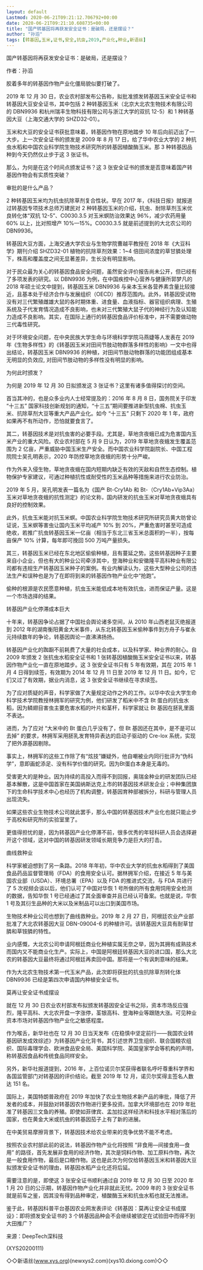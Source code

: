 ```yaml
---
layout: default
Lastmod: 2020-06-21T09:21:12.706792+00:00
date: 2020-06-21T09:21:10.608735+00:00
title: "国产转基因将再获发安全证书：是破局，还是摆设？"
author: "孙滔"
tags: [转基因,玉米,证书,安全,抗虫,2019,产业化,种业,新语丝]
---
```


国产转基因将再获发安全证书：是破局，还是摆设？

作者：孙滔

胶着多年的转基因作物产业化僵局貌似要打破了。

2019 年 12 月 30 日，农业农村部发布公告称，拟批准颁发转基因玉米安全证书和转基因大豆安全证书，其中包括 2 种转基因玉米（北京大北农生物技术有限公司的 DBN9936 和杭州瑞丰生物科技有限公司与浙江大学的双抗 12-5）和 1 种转基因大豆（上海交通大学的 SHZD32-01）。

玉米和大豆的安全证书获批意味着，转基因作物在原地踏步 10 年后向前迈出了一大步。上一次安全证书的颁发是 2009 年 8 月 17 日，给了华中农业大学的 2 种抗虫水稻和中国农业科学院生物技术研究所的转基因植酸酶玉米。那 3 种转基因品种到今天仍然仅止步于这 3 张证书。

那么，为何是在这个时间点颁发证书？这 3 张安全证书的颁发是否意味着国产转基因作物会有实质性突破？

审批的是什么产品？

2 种转基因玉米均为抗虫抗除草剂复合性状。早在 2017 年，《科技日报》就报道过转基因专项技术总师万建民对 2 种转基因玉米的介绍，抗虫、耐除草剂玉米优良转化体“双抗 12-5”、C0030.3.5 对玉米螟防治效果达 96%，减少农药用量 60% 以上，比对照增产 10%—15%。C0030.3.5 就是前述提到的大北农公司的 DBN9936。

转基因大豆方面，上海交通大学农业与生物学院曹越平教授在 2018 年《大豆科学》期刊介绍 SHZD32-01 植物的抗除草剂效果：1~4 倍田间浓度的草甘膦处理下，株高和覆盖度之间无显著差异，生长没有明显影响。

对于民众最为关心的转基因食品安全问题，虽然安全评价报告尚未公开，但已经有了多项发表的研究。以 DBN9936 为例，在中国疾控中心营养与健康所郭梦凡的 2018 年硕士论文中提到，转基因玉米 DBN9936 与亲本玉米各营养素含量比较接近，且基本处于经济合作与发展组织（OECD）推荐范围内。此外，转基因受试物没有对三代繁殖雌雄大鼠的各时期体重、进食量、血液指标、器官组织病理、生殖系统及子代发育情况造成不良影响，也未对三代繁殖大鼠子代的神经行为及认知能力造成不良影响。其实，在国际上通行的转基因食品评价标准中，并不需要做动物三代毒性研究。

对于环境安全问题，在中央民族大学生命与环境科学学院马燕婕等人发表在 2019 年《生物多样性》的《转基因玉米对田间节肢动物群落多样性的影响》一文中也得出结论，转基因玉米 DBN9936 的种植，对田间节肢动物群落的功能团组成基本无明显的负效应, 对田间节肢动物的多样性没有明显的影响。

为何此时颁发？

为何是 2019 年 12 月 30 日拟颁发这 3 张证书？这里有诸多值得探讨的空间。

首当其冲的，也是众多业内人士经常提及的：2016 年 8 月 8 日，国务院关于印发 “十三五” 国家科技创新规划的通知，“十三五”期间要推进新型抗虫棉、抗虫玉米、抗除草剂大豆等重大产品产业化。如今 “十三五” 只剩下 2020 年 1 年，政府如果再不有所动作，恐怕就要食言了。

其二，转基因技术是对抗虫害的必要手段。尤其是，草地贪夜蛾已成为危害国内玉米产业的重大风险。农业农村部在 5 月 9 日认为，2019 年草地贪夜蛾发生覆盖范围为 2 亿亩，严重威胁中国玉米生产安全。而中国农业科学院副院长、中国工程院院士吴孔明表示，2020 年防控草地贪夜蛾的形势十分严峻。

作为外来入侵生物，草地贪夜蛾在国内短期内缺乏有效的天敌和自然生态控制。植物保护专家建议，可通过种植抗性或耐受性的玉米品种等措施来进行农业防治。

2019 年 5 月，吴孔明发表一篇名为《国产 Bt-Cry1Ab 和 Bt-（Cry1Ab+Vip3Aa）玉米对草地贪夜蛾的抗性测定》的论文称，国内研发的抗虫玉米对草地贪夜蛾具有良好的控制效果。

此外，抗虫玉米能对抗玉米螟。中国农业科学院生物技术研究所研究员黄大昉曾论证说，玉米螟等害虫让国内玉米平均减产 10% 到 20%，严重危害时甚至可造成绝收，若推广抗虫转基因玉米一亿亩（相当于东北三省玉米总面积的一半），按每亩保产 10% 计算，每年即可挽回 500 万吨产量损失。

其三，转基因玉米已经在东北地区偷偷种植，且有蔓延之势。这些转基因种子主要来自小企业，但也有大的种业公司牵涉其中，登海种业和安徽隆平高科种业有限公司都有违规生产转基因玉米种子的案例。有业内解读认为，这些大型种业公司的违法生产和误种也是为了在即将到来的转基因作物产业化中“抢跑”。

偷种的根源是农民愿意种植，抗虫玉米能低成本地有效抗虫，进而保证产量。这是一个市场选择的结果。

转基因产业化停滞成本巨大

十年来，转基因争论占据了中国社会舆论诸多空间，从 2010 年山西老鼠灭绝报道到 2012 年的湖南衡阳黄金大米事件，从东北转基因玉米偷种事件到方舟子与崔永元持续数年的争论，转基因舆论一直沸沸扬扬。

转基因产业化的踟蹰不前耗费了大量的社会成本，以及科学家、种业界的耐心。自 2009 年颁发 2 张抗虫水稻安全证书和 1 张转基因植酸酶玉米安全证书以来，转基因作物产业化一直在原地踏步。这 3 张安全证书只有 5 年有效期，其在 2015 年 1 月 4 日得到续签，有效期为 2014 年 12 月 11 日至 2019 年 12 月 11 日。如今，它们又过了有效期，据业内消息，这 3 张安全证书继续在寻求续签。

为了应对质疑的声音，科学家做了大量规定动作之外的工作。以华中农业大学生命科学技术学院教授林拥军的研究为例，他们研发了稻米中不含 Bt 蛋白的抗虫水稻，因为鳞翅目害虫主要危害水稻的叶片和茎杆，科学家就让 Bt 基因在胚乳里面不表达。

进而，为了应对 “大米中的 Bt 蛋白几乎没有了，但 Bt 基因还在其中，是不是可以去掉” 的要求，林拥军采用胚乳发育特异表达的启动子驱动的 Cre-lox 系统，实现了把外源基因剔除。

事实上，林拥军的这些工作除了有“炫技”嫌疑外，他自嘲被业内同行批评为“伪科学”，意即画蛇添足、没有科学价值的研究。因为Bt蛋白本身是无毒的。

受害更大的是种业。因为持续的高投入而得不到回报，奥瑞金种业的研发团队已经基本解散，这是中国首家在美国纳斯达克上市的转基因技术研发企业；中种集团旗下的生命科学技术中心也经历了机构调整，转基因育种部被拆分，科研与管理人员出现流失。

如果这些农业生物技术公司就此罢手，那么中国的转基因技术产业化也就只能止步于高校和研究所的实验室里了。

更值得担忧的是，因为转基因产业化停滞不前，很多优秀的年轻科研人员会选择避开这个领域，这对中国的转基因研发领域长期竞争力是巨大的打击。

曲线救种业

科学家被迫想到了另一条路。2018 年年初，华中农业大学的抗虫水稻得到了美国食品药品监督管理局（FDA）的食用安全认可。据林拥军介绍，在接近 5 年与美国农业部（USDA）、环境总署（EPA）以及 FDA 的推进式交流，与 FDA 共进行了 5 次视频会谈以后，他们认可了中国对华恢 1 号所做的所有食用饲用安全检测的数据，告知华恢 1 号已经通过了其全面审查并且已经认可备案。也就是说，华恢 1 号及其衍生品种的大米以及米制品可以出口到美国市场。

生物技术种业公司也想到了曲线救种业。2019 年 2 月 27 日，阿根廷农业产业部批准了大北农转基因大豆 DBN-09004-6 的种植许可。该转基因大豆具有耐草甘膦和草铵膦的特性。

业内感慨，大北农公司申请阿根廷商业化种植实属无奈之举，因为其拥有成熟技术而国内又不能商业化生产。实际上，中国是阿根廷转基因大豆的进口国，那么大北农的转基因大豆最终将通过阿根廷再卖回中国。那将是一个有讽刺意味的结果。

作为大北农生物技术第一代玉米产品，此次即将获批的抗虫抗除草剂转化体 DBN9936 已经是第四次申请国内种植安全证书。

莫再让安全证书成摆设

就在 12 月 30 日农业农村部发布拟颁发转基因安全证书之际，资本市场反应强烈，隆平高科、大北农开盘一字涨停，荃银高科、登海种业等跟随大涨。可见种业资本市场对转基因作物产业化之敏感程度。

作为喉舌，新华社也在 12 月 30 日当天发布《在稳慎中坚定前行——我国农业转基因研发成效综述》为转基因产业化背书，其引述世界卫生组织、联合国粮农组织、国际毒理学会、欧洲食品安全局、美国科学院、英国皇家学会等机构的声明，称转基因食品和传统食品同样安全。

另外，新华社报道提到，2016 年，上百位诺贝尔奖获得者联名呼吁尊重科学界和各国监管部门对转基因的评价结论。截至 2019 年 12 月，诺贝尔奖得主签名人数达 151 名。

国际上，美国特朗普政府在 2019 年加快了农业生物技术新产品的审批，降低了开发者的成本，并鼓励对转基因农作物进行更多投资。加拿大环境部也在 2019 年批准了转基因三文鱼的养殖。即使如菲律宾、孟加拉这样经济和科技水平相对落后的国家，也在黄金大米或抗虫的转基因茄子上有了新的进展。

在中美贸易摩擦背景下，转基因技术给农业带来的竞争优势不能不考虑。

按照农业农村部此前的说法，转基因作物产业化将按照 “非食用—间接食用—食用” 的路径，首先发展非食用的经济作物，其次是饲料作物、加工原料作物，再次是一般食用作物，最后是口粮作物。这也是此次为何仅给转基因玉米和转基因大豆拟颁发安全证书的理由，转基因水稻产业化还将后延。

需要注意的是，即使这 3 张安全证书顺利通过自 2019 年 12 月 30 日至 2020 年 1 月 20 日的公示期，转基因作物产业化并非就此无忧。2009 年的 3 张安全证书就是前车之鉴，因其没有得到品种审定，植酸酶玉米和抗虫水稻也就无法推进。

鉴于此，转基因科普平台基因农业网发表评论《转基因：莫再让安全证书成摆设》：即将颁发安全证书的 3 个转基因品种会不会继续被锁定在试验田中而得不到大田推广？

来源：DeepTech深科技

(XYS20200111)

◇◇新语丝(www.xys.org)(newxys2.com)(xys10.dxiong.com)◇◇

